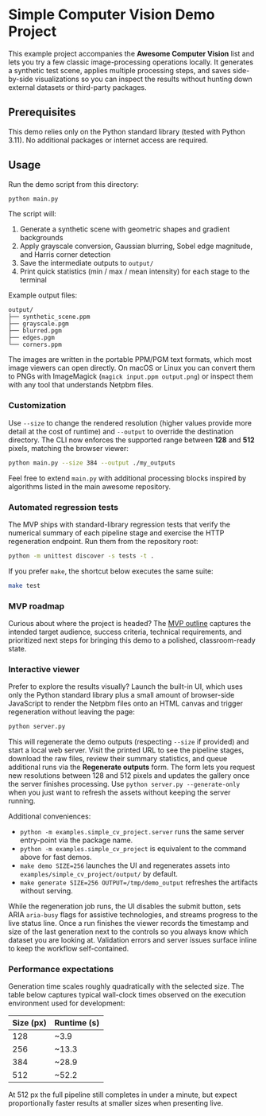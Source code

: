 # Simple Computer Vision Demo Project

This example project accompanies the **Awesome Computer Vision** list and lets you try a few classic image-processing operations locally. It generates a synthetic test scene, applies multiple processing steps, and saves side-by-side visualizations so you can inspect the results without hunting down external datasets or third-party packages.

## Prerequisites

This demo relies only on the Python standard library (tested with Python 3.11). No additional packages or internet access are required.

## Usage

Run the demo script from this directory:

```bash
python main.py
```

The script will:

1. Generate a synthetic scene with geometric shapes and gradient backgrounds
2. Apply grayscale conversion, Gaussian blurring, Sobel edge magnitude, and Harris corner detection
3. Save the intermediate outputs to `output/`
4. Print quick statistics (min / max / mean intensity) for each stage to the terminal

Example output files:

```
output/
├── synthetic_scene.ppm
├── grayscale.pgm
├── blurred.pgm
├── edges.pgm
└── corners.ppm
```

The images are written in the portable PPM/PGM text formats, which most image viewers can open directly. On macOS or Linux you can convert them to PNGs with ImageMagick (`magick input.ppm output.png`) or inspect them with any tool that understands Netpbm files.

### Customization

Use `--size` to change the rendered resolution (higher values provide more detail at the cost of runtime) and `--output` to override the destination directory. The CLI now enforces the supported range between **128** and **512** pixels, matching the browser viewer:

```bash
python main.py --size 384 --output ./my_outputs
```

Feel free to extend `main.py` with additional processing blocks inspired by algorithms listed in the main awesome repository.

### Automated regression tests

The MVP ships with standard-library regression tests that verify the numerical summary of each pipeline stage and exercise the HTTP regeneration endpoint. Run them from the repository root:

```bash
python -m unittest discover -s tests -t .
```

If you prefer `make`, the shortcut below executes the same suite:

```bash
make test
```

### MVP roadmap

Curious about where the project is headed? The [MVP outline](MVP_PLAN.md) captures the intended target audience, success criteria, technical requirements, and prioritized next steps for bringing this demo to a polished, classroom-ready state.

### Interactive viewer

Prefer to explore the results visually? Launch the built-in UI, which uses only the Python standard library plus a small amount of browser-side JavaScript to render the Netpbm files onto an HTML canvas and trigger regeneration without leaving the page:

```bash
python server.py
```

This will regenerate the demo outputs (respecting `--size` if provided) and start a local web server. Visit the printed URL to see the pipeline stages, download the raw files, review their summary statistics, and queue additional runs via the **Regenerate outputs** form. The form lets you request new resolutions between 128 and 512 pixels and updates the gallery once the server finishes processing. Use `python server.py --generate-only` when you just want to refresh the assets without keeping the server running.

Additional conveniences:

- `python -m examples.simple_cv_project.server` runs the same server entry-point via the package name.
- `python -m examples.simple_cv_project` is equivalent to the command above for fast demos.
- `make demo SIZE=256` launches the UI and regenerates assets into `examples/simple_cv_project/output/` by default.
- `make generate SIZE=256 OUTPUT=/tmp/demo_output` refreshes the artifacts without serving.

While the regeneration job runs, the UI disables the submit button, sets ARIA `aria-busy` flags for assistive technologies, and streams progress to the live status line. Once a run finishes the viewer records the timestamp and size of the last generation next to the controls so you always know which dataset you are looking at. Validation errors and server issues surface inline to keep the workflow self-contained.

### Performance expectations

Generation time scales roughly quadratically with the selected size. The table below captures typical wall-clock times observed on the execution environment used for development:

| Size (px) | Runtime (s) |
|-----------|-------------|
| 128       | ~3.9        |
| 256       | ~13.3       |
| 384       | ~28.9       |
| 512       | ~52.2       |

At 512 px the full pipeline still completes in under a minute, but expect proportionally faster results at smaller sizes when presenting live.
